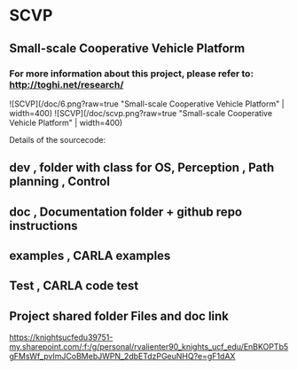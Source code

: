 # SCVP
## Small-scale Cooperative Vehicle Platform
### For more information about this project, please refer to:  http://toghi.net/research/

![SCVP](/doc/6.png?raw=true "Small-scale Cooperative Vehicle Platform" | width=400) 
![SCVP](/doc/scvp.png?raw=true "Small-scale Cooperative Vehicle Platform" | width=400)


Details of the sourcecode:
## dev , folder with class for OS, Perception , Path planning , Control
## doc , Documentation folder + github repo instructions
## examples , CARLA examples
## Test , CARLA code test

## Project shared folder Files and doc link
https://knightsucfedu39751-my.sharepoint.com/:f:/g/personal/rvalienter90_knights_ucf_edu/EnBKOPTb5gFMsWf_pvImJCoBMebJWPN_2dbETdzPGeuNHQ?e=gF1dAX
